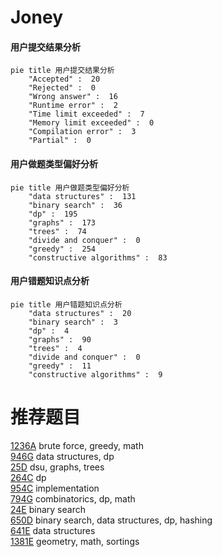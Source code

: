 # Joney

<!-- tabs:start -->



#### **用户提交结果分析**

```mermaid
pie title 用户提交结果分析
    "Accepted" :  20
    "Rejected" :  0
    "Wrong answer" :  16
    "Runtime error" :  2
    "Time limit exceeded" :  7
    "Memory limit exceeded" :  0
    "Compilation error" :  3
    "Partial" :  0
```

#### **用户做题类型偏好分析**

```mermaid
pie title 用户做题类型偏好分析
    "data structures" :  131
    "binary search" :  36
    "dp" :  195
    "graphs" :  173
    "trees" :  74
    "divide and conquer" :  0
    "greedy" :  254
    "constructive algorithms" :  83
```
#### **用户错题知识点分析**

```mermaid
pie title 用户错题知识点分析
    "data structures" :  20
    "binary search" :  3
    "dp" :  4
    "graphs" :  90
    "trees" :  4
    "divide and conquer" :  0
    "greedy" :  11
    "constructive algorithms" :  9
```



<!-- tabs:end -->
# 推荐题目
[1236A](https://codeforces.com/contest/1236/problem/A)		brute force,
                        greedy,
                        math		  
[946G](https://codeforces.com/contest/946/problem/G)		data structures,
                        dp		  
[25D](https://codeforces.com/contest/25/problem/D)		dsu,
                        graphs,
                        trees		  
[264C](https://codeforces.com/contest/264/problem/C)		dp		  
[954C](https://codeforces.com/contest/954/problem/C)		implementation		  
[794G](https://codeforces.com/contest/794/problem/G)		combinatorics,
                        dp,
                        math		  
[24E](https://codeforces.com/contest/24/problem/E)		binary search		  
[650D](https://codeforces.com/contest/650/problem/D)		binary search,
                        data structures,
                        dp,
                        hashing		  
[641E](https://codeforces.com/contest/641/problem/E)		data structures		  
[1381E](https://codeforces.com/contest/1381/problem/E)		geometry,
                        math,
                        sortings		  
